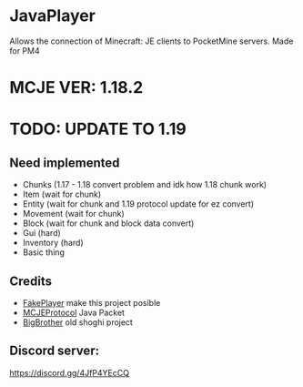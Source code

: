 # JavaPlayer
Allows the connection of Minecraft: JE clients to PocketMine servers. Made for PM4

# MCJE VER: 1.18.2
# TODO: UPDATE TO 1.19
## Need implemented

- Chunks (1.17 - 1.18 convert problem and idk how 1.18 chunk work)
- Item (wait for chunk)
- Entity (wait for chunk and 1.19 protocol update for ez convert)
- Movement (wait for chunk)
- Block (wait for chunk and block data convert)
- Gui (hard)
- Inventory (hard)
- Basic thing

## Credits
- [FakePlayer](https://github.com/Muqsit/FakePlayer) make this project posible
- [MCJEProtocol](https://github.com/GeyserMC/MCProtocolLib) Java Packet
- [BigBrother](https://github.com/shoghicp/BigBrother) old shoghi project
## Discord server: 
https://discord.gg/4JfP4YEcCQ
